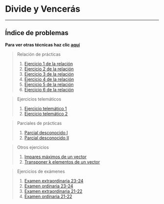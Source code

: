 # Divide y Vencerás

***

##  Índice de problemas

**Para ver otras técnicas haz clic [aquí](../README.md)**

> Relación de prácticas
> 1. [Ejercicio 1 de la relación](./relacion1.md)
> 2. [Ejercicio 2 de la relación](./relacion2.md)
> 3. [Ejercicio 3 de la relación](./relacion3.md)
> 4. [Ejercicio 4 de la relación](./relacion4.md)
> 5. [Ejercicio 5 de la relación](./relacion5.md)
> 6. [Ejercicio 6 de la relación](./relacion6.md)

> Ejercicios telemáticos
> 1. [Ejercicio telemático 1](./tele1.md)
> 2. [Ejercicio telemático 2](./tele1.md)

> Parciales de prácticas
> 1. [Parcial desconocido I](./parcial1.md)
> 2. [Parcial desconocido II](./parcial2.md)
  
> Otros ejercicios
> 1. [Impares máximos de un vector](./problemaImparesMax.md)
> 2. [Transponer k elementos de un vector](./problemaTransponer.md)

> Ejercicios de exámenes
> 1. [Examen extraordinaria 23-24](./examen2324extra.md)
> 2. [Examen ordinaria 23-24](./examen2324ord.md)
> 3. [Examen extraordinaria 21-22](./examen2122extra.md)
> 4. [Examen ordinaria 21-22](./examen2122ord.md)
